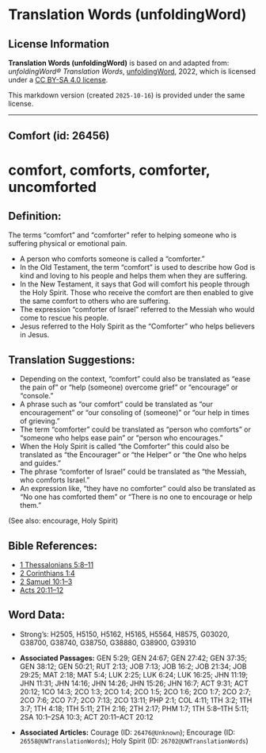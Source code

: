 # Translation Words (unfoldingWord)

## License Information

**Translation Words (unfoldingWord)** is based on and adapted from: _unfoldingWord® Translation Words_, [unfoldingWord](https://unfoldingword.org/utw), 2022, which is licensed under a [CC BY-SA 4.0 license](https://creativecommons.org/licenses/by-sa/4.0/legalcode.en).

This markdown version (created `2025-10-16`) is provided under the same license.



--------------------------------

## Comfort (id: 26456)

comfort, comforts, comforter, uncomforted
=========================================

Definition:
-----------

The terms “comfort” and “comforter” refer to helping someone who is suffering physical or emotional pain.

* A person who comforts someone is called a “comforter.”
* In the Old Testament, the term “comfort” is used to describe how God is kind and loving to his people and helps them when they are suffering.
* In the New Testament, it says that God will comfort his people through the Holy Spirit. Those who receive the comfort are then enabled to give the same comfort to others who are suffering.
* The expression “comforter of Israel” referred to the Messiah who would come to rescue his people.
* Jesus referred to the Holy Spirit as the “Comforter” who helps believers in Jesus.

Translation Suggestions:
------------------------

* Depending on the context, “comfort” could also be translated as “ease the pain of” or “help (someone) overcome grief” or “encourage” or “console.”
* A phrase such as “our comfort” could be translated as “our encouragement” or “our consoling of (someone)” or “our help in times of grieving.”
* The term “comforter” could be translated as “person who comforts” or “someone who helps ease pain” or “person who encourages.”
* When the Holy Spirit is called “the Comforter” this could also be translated as “the Encourager” or “the Helper” or “the One who helps and guides.”
* The phrase “comforter of Israel” could be translated as “the Messiah, who comforts Israel.”
* An expression like, “they have no comforter” could also be translated as “No one has comforted them” or “There is no one to encourage or help them.”

(See also: encourage, Holy Spirit)

Bible References:
-----------------

* [1 Thessalonians 5:8–11](https://ref.ly/1Thess5:8-1Thess5:11)
* [2 Corinthians 1:4](https://ref.ly/2Cor1:4)
* [2 Samuel 10:1–3](https://ref.ly/2Sam10:1-2Sam10:3)
* [Acts 20:11–12](https://ref.ly/Acts20:11-Acts20:12)

Word Data:
----------

* Strong’s: H2505, H5150, H5162, H5165, H5564, H8575, G03020, G38700, G38740, G38750, G38880, G38900, G39310

* **Associated Passages:** GEN 5:29; GEN 24:67; GEN 27:42; GEN 37:35; GEN 38:12; GEN 50:21; RUT 2:13; JOB 7:13; JOB 16:2; JOB 21:34; JOB 29:25; MAT 2:18; MAT 5:4; LUK 2:25; LUK 6:24; LUK 16:25; JHN 11:19; JHN 11:31; JHN 14:16; JHN 14:26; JHN 15:26; JHN 16:7; ACT 9:31; ACT 20:12; 1CO 14:3; 2CO 1:3; 2CO 1:4; 2CO 1:5; 2CO 1:6; 2CO 1:7; 2CO 2:7; 2CO 7:6; 2CO 7:7; 2CO 7:13; 2CO 13:11; PHP 2:1; COL 4:11; 1TH 3:2; 1TH 3:7; 1TH 4:18; 1TH 5:11; 2TH 2:16; 2TH 2:17; PHM 1:7; 1TH 5:8–1TH 5:11; 2SA 10:1–2SA 10:3; ACT 20:11–ACT 20:12
* **Associated Articles:** Courage (ID: `26476@Unknown`); Encourage (ID: `26558@UWTranslationWords`); Holy Spirit (ID: `26702@UWTranslationWords`)

